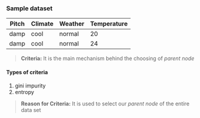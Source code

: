 ### Sample dataset
| Pitch | Climate | Weather | Temperature |
|-------|---------|---------|-------------|
| damp | cool    | normal  |  20         | 
| damp | cool    | normal  |  24         | 

> **Criteria:** It is the main mechanism behind the choosing of _parent node_

#### Types of criteria
1. gini impurity
2. entropy

> **Reason for Criteria:** It is used to select our _parent node_ of the entire data set